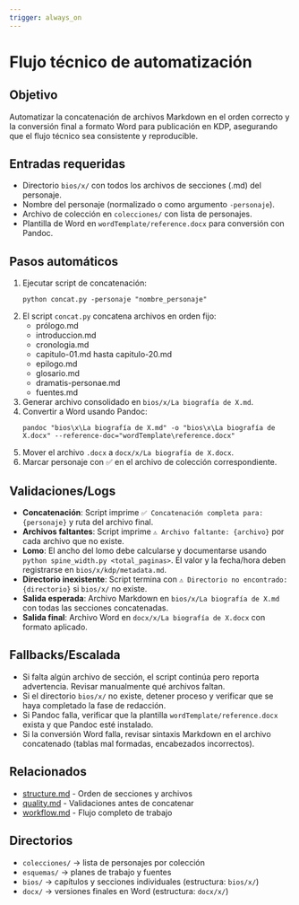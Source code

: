 ```yaml
---
trigger: always_on
---
```


# Flujo técnico de automatización

## Objetivo
Automatizar la concatenación de archivos Markdown en el orden correcto y la conversión final a formato Word para publicación en KDP, asegurando que el flujo técnico sea consistente y reproducible.

## Entradas requeridas
- Directorio `bios/x/` con todos los archivos de secciones (.md) del personaje.
- Nombre del personaje (normalizado o como argumento `-personaje`).
- Archivo de colección en `colecciones/` con lista de personajes.
- Plantilla de Word en `wordTemplate/reference.docx` para conversión con Pandoc.

## Pasos automáticos
1. Ejecutar script de concatenación:
   ```
   python concat.py -personaje "nombre_personaje"
   ```
2. El script `concat.py` concatena archivos en orden fijo:
   - prólogo.md
   - introduccion.md
   - cronologia.md
   - capitulo-01.md hasta capitulo-20.md
   - epilogo.md
   - glosario.md
   - dramatis-personae.md
   - fuentes.md
3. Generar archivo consolidado en `bios/x/La biografía de X.md`.
4. Convertir a Word usando Pandoc:
   ```
   pandoc "bios\x\La biografía de X.md" -o "bios\x\La biografía de X.docx" --reference-doc="wordTemplate\reference.docx"
   ```
5. Mover el archivo `.docx` a `docx/x/La biografía de X.docx`.
6. Marcar personaje con ✅ en el archivo de colección correspondiente.

## Validaciones/Logs
- **Concatenación**: Script imprime `✅ Concatenación completa para: {personaje}` y ruta del archivo final.
- **Archivos faltantes**: Script imprime `⚠️ Archivo faltante: {archivo}` por cada archivo que no existe.
- **Lomo**: El ancho del lomo debe calcularse y documentarse usando `python spine_width.py <total_paginas>`. El valor y la fecha/hora deben registrarse en `bios/x/kdp/metadata.md`.
- **Directorio inexistente**: Script termina con `⚠️ Directorio no encontrado: {directorio}` si `bios/x/` no existe.
- **Salida esperada**: Archivo Markdown en `bios/x/La biografía de X.md` con todas las secciones concatenadas.
- **Salida final**: Archivo Word en `docx/x/La biografía de X.docx` con formato aplicado.

## Fallbacks/Escalada
- Si falta algún archivo de sección, el script continúa pero reporta advertencia. Revisar manualmente qué archivos faltan.
- Si el directorio `bios/x/` no existe, detener proceso y verificar que se haya completado la fase de redacción.
- Si Pandoc falla, verificar que la plantilla `wordTemplate/reference.docx` exista y que Pandoc esté instalado.
- Si la conversión Word falla, revisar sintaxis Markdown en el archivo concatenado (tablas mal formadas, encabezados incorrectos).

## Relacionados
- [structure.md](structure.md) - Orden de secciones y archivos
- [quality.md](quality.md) - Validaciones antes de concatenar
- [workflow.md](workflow.md) - Flujo completo de trabajo

## Directorios
- `colecciones/` → lista de personajes por colección
- `esquemas/` → planes de trabajo y fuentes
- `bios/` → capítulos y secciones individuales (estructura: `bios/x/`)
- `docx/` → versiones finales en Word (estructura: `docx/x/`)
